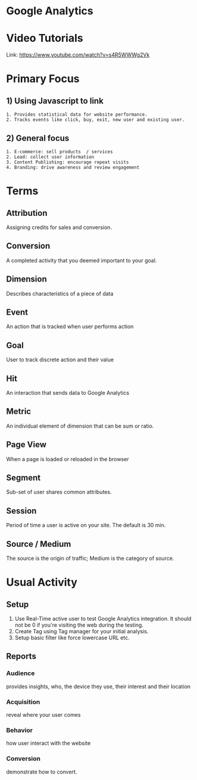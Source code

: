 # Google Analytics

# Video Tutorials
Link: https://www.youtube.com/watch?v=s4R5WWWg2Vk


# Primary Focus
## 1) Using Javascript to link
    1. Provides statistical data for website performance.
    2. Tracks events like click, buy, exit, new user and existing user.

## 2) General focus
    1. E-commerce: sell products  / services
    2. Lead: collect user information
    3. Content Publishing: encourage repeat visits
    4. Branding: drive awareness and review engagement

# Terms
## Attribution
Assigning credits for sales and conversion.

## Conversion
A completed activity that you deemed important to your goal.

## Dimension
Describes characteristics of a piece of data

## Event
An action that is tracked when user performs action

## Goal
User to track discrete action and their value

## Hit
An interaction that sends data to Google Analytics

## Metric
An individual element of dimension that can be sum or ratio.

## Page View
When a page is loaded or reloaded in the browser

## Segment
Sub-set of user shares common attributes.

## Session
Period of time a user is active on your site. The default is 30 min.

## Source / Medium
The source is the origin of traffic; Medium is the category of source.


# Usual Activity
## Setup
1. Use Real-Time active user to test Google Analytics integration. It should not be 0 if you're visiting the web during the testing.
2. Create Tag using Tag manager for your initial analysis.
3. Setup basic filter like force lowercase URL etc.

## Reports
### Audience
provides insights, who, the device they use, their interest and their location

### Acquisition
reveal where your user comes

### Behavior
how user interact with the website

### Conversion
demonstrate how to convert.